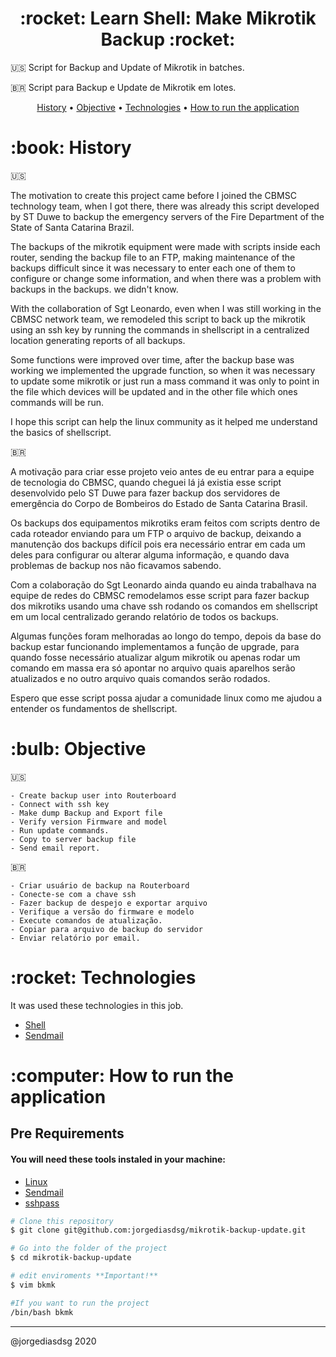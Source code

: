 <h1 align="center">:rocket: Learn Shell: Make Mikrotik Backup :rocket:</h1>

<p align="center">

:us: Script for Backup and Update of Mikrotik in batches.

:brazil: Script para Backup e Update de Mikrotik em lotes.

</p>
<p align="center">
 <a href="#history">History</a> •
 <a href="#objective">Objective</a> •
 <a href="#technologies">Technologies</a> •
 <a href="#how-to-run">How to run the application</a>
</p>

<h1 id="history">:book: History</h1>

:us: 

The motivation to create this project came before I joined the CBMSC technology team, when I got there, there was already this script developed by ST Duwe to backup the emergency servers of the Fire Department of the State of Santa Catarina Brazil.

The backups of the mikrotik equipment were made with scripts inside each router, sending the backup file to an FTP, making maintenance of the backups difficult since it was necessary to enter each one of them to configure or change some information, and when there was a problem with backups in the backups. we didn't know.

With the collaboration of Sgt Leonardo, even when I was still working in the CBMSC network team, we remodeled this script to back up the mikrotik using an ssh key by running the commands in shellscript in a centralized location generating reports of all backups.

Some functions were improved over time, after the backup base was working we implemented the upgrade function, so when it was necessary to update some mikrotik or just run a mass command it was only to point in the file which devices will be updated and in the other file which ones commands will be run.

I hope this script can help the linux community as it helped me understand the basics of shellscript.

:brazil:

A motivação para criar esse projeto veio antes de eu entrar para a equipe de tecnologia do CBMSC, quando cheguei lá já existia esse script desenvolvido pelo ST Duwe para fazer backup dos servidores de emergência do Corpo de Bombeiros do Estado de Santa Catarina Brasil. 

Os backups dos equipamentos mikrotiks eram feitos com scripts dentro de cada roteador enviando para um FTP o arquivo de backup, deixando a manutenção dos backups difícil pois era necessário entrar em cada um deles para configurar ou alterar alguma informação, e quando dava problemas de backup nos não ficavamos sabendo. 

Com a colaboração do Sgt Leonardo ainda quando eu ainda trabalhava na equipe de redes do CBMSC remodelamos esse script para fazer backup dos mikrotiks usando uma chave ssh rodando os comandos em shellscript em um local centralizado gerando relatório de todos os backups.

Algumas funções foram melhoradas ao longo do tempo, depois da base do backup estar funcionando implementamos a função de upgrade, para quando fosse necessário atualizar algum mikrotik ou apenas rodar um comando em massa era só apontar no arquivo quais aparelhos serão atualizados e no outro arquivo quais comandos serão rodados.

Espero que esse script possa ajudar a comunidade linux como me ajudou a entender os fundamentos de shellscript.

<h1 id="objective">:bulb: Objective</h1>

:us:

    - Create backup user into Routerboard
    - Connect with ssh key
    - Make dump Backup and Export file
    - Verify version Firmware and model
    - Run update commands.
    - Copy to server backup file
    - Send email report.

:brazil:

    - Criar usuário de backup na Routerboard
    - Conecte-se com a chave ssh
    - Fazer backup de despejo e exportar arquivo
    - Verifique a versão do firmware e modelo
    - Execute comandos de atualização.
    - Copiar para arquivo de backup do servidor
    - Enviar relatório por email.

</p>

<h1 id="technologies">:rocket: Technologies</h1>

<p>It was used these technologies in this job.</p>

- [Shell](https://en.wikipedia.org/wiki/Shell_script "shell")
- [Sendmail](http://expressjs.com/ "Sendmail")

<h1 id="how-to-run">:computer: How to run the application</h1>

<h2>Pre Requirements</h2>

<h4>You will need these tools instaled in your machine:</h4>

- [Linux](https://www.linux.com/what-is-linux/ "Linux")
- [Sendmail](https://help.dreamhost.com/hc/en-us/articles/216687518-How-do-I-use-Sendmail "Sendmail")
- [sshpass](https://www.cyberciti.biz/faq/noninteractive-shell-script-ssh-password-provider/ "sshpass")


```bash
# Clone this repository
$ git clone git@github.com:jorgediasdsg/mikrotik-backup-update.git

# Go into the folder of the project
$ cd mikrotik-backup-update

# edit enviroments **Important!**
$ vim bkmk

#If you want to run the project
/bin/bash bkmk
```
<hr>

@jorgediasdsg 2020
